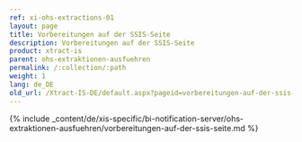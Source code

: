```yaml
---
ref: xi-ohs-extractions-01
layout: page
title: Vorbereitungen auf der SSIS-Seite
description: Vorbereitungen auf der SSIS-Seite
product: xtract-is
parent: ohs-extraktionen-ausfuehren
permalink: /:collection/:path
weight: 1
lang: de_DE
old_url: /Xtract-IS-DE/default.aspx?pageid=vorbereitungen-auf-der-ssis-seite
---
```

{% include _content/de/xis-specific/bi-notification-server/ohs-extraktionen-ausfuehren/vorbereitungen-auf-der-ssis-seite.md %}
